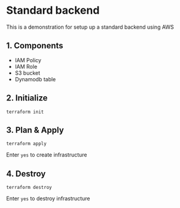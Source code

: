 # Standard backend
This is a demonstration for setup up a standard backend using AWS
## 1. Components
* IAM Policy
* IAM Role
* S3 bucket
* Dynamodb table

## 2. Initialize
```
terraform init
```
## 3. Plan & Apply
```
terraform apply
```
Enter `yes` to create infrastructure
## 4. Destroy
```
terraform destroy
```
Enter `yes` to destroy infrastructure




